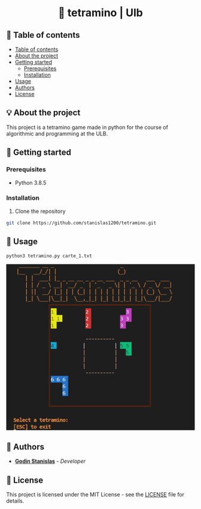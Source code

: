<h1 align="center">
📖 tetramino | Ulb
</h1>

## 📝 Table of contents
- [Table of contents](#-table-of-contents)
- [About the project](#-about-the-project)
- [Getting started](#-getting-started)
  - [Prerequisites](#prerequisites)
  - [Installation](#installation)
- [Usage](#-usage)
- [Authors](#-authors)
- [License](#-license)

## 💡 About the project
This project is a tetramino game made in python for the course of algorithmic and programming at the ULB.

## 🏁 Getting started
### Prerequisites
- Python 3.8.5

### Installation
1. Clone the repository
```sh
git clone https://github.com/stanislas1200/tetramino.git
```

## 📖 Usage
```sh
python3 tetramino.py carte_1.txt
```

![Game Image](./images/Capture1.PNG)

## 👤 Authors
- [**Godin Stanislas**]() - *Developer*

## 📜 License
This project is licensed under the MIT License - see the [LICENSE](LICENSE) file for details.

